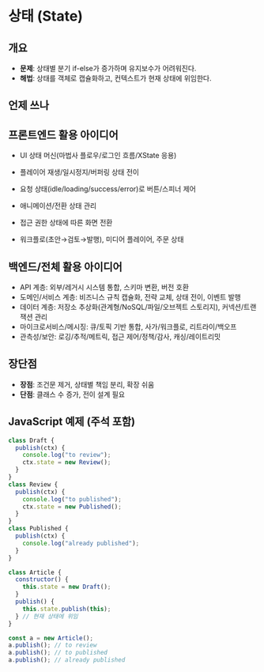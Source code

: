 # 상태 (State)

## 개요

- **문제**: 상태별 분기 if-else가 증가하며 유지보수가 어려워진다.
- **해법**: 상태를 객체로 캡슐화하고, 컨텍스트가 현재 상태에 위임한다.

## 언제 쓰나

## 프론트엔드 활용 아이디어

- UI 상태 머신(마법사 플로우/로그인 흐름/XState 응용)
- 플레이어 재생/일시정지/버퍼링 상태 전이
- 요청 상태(idle/loading/success/error)로 버튼/스피너 제어
- 애니메이션/전환 상태 관리
- 접근 권한 상태에 따른 화면 전환

- 워크플로(초안→검토→발행), 미디어 플레이어, 주문 상태


## 백엔드/전체 활용 아이디어
- API 계층: 외부/레거시 시스템 통합, 스키마 변환, 버전 호환
- 도메인/서비스 계층: 비즈니스 규칙 캡슐화, 전략 교체, 상태 전이, 이벤트 발행
- 데이터 계층: 저장소 추상화(관계형/NoSQL/파일/오브젝트 스토리지), 커넥션/트랜잭션 관리
- 마이크로서비스/메시징: 큐/토픽 기반 통합, 사가/워크플로, 리트라이/백오프
- 관측성/보안: 로깅/추적/메트릭, 접근 제어/정책/감사, 캐싱/레이트리밋
## 장단점

- **장점**: 조건문 제거, 상태별 책임 분리, 확장 쉬움
- **단점**: 클래스 수 증가, 전이 설계 필요

## JavaScript 예제 (주석 포함)

```javascript
class Draft {
  publish(ctx) {
    console.log("to review");
    ctx.state = new Review();
  }
}
class Review {
  publish(ctx) {
    console.log("to published");
    ctx.state = new Published();
  }
}
class Published {
  publish(ctx) {
    console.log("already published");
  }
}

class Article {
  constructor() {
    this.state = new Draft();
  }
  publish() {
    this.state.publish(this);
  } // 현재 상태에 위임
}

const a = new Article();
a.publish(); // to review
a.publish(); // to published
a.publish(); // already published
```

